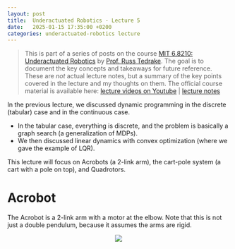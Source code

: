```yaml
---
layout: post
title:  Underactuated Robotics - Lecture 5
date:   2025-01-15 17:35:00 +0200
categories: underactuated-robotics lecture
---
```

<script type="text/javascript" id="MathJax-script" async src="https://cdn.jsdelivr.net/npm/mathjax@3/es5/tex-svg.js"></script>
<script>
  MathJax = {
    tex: {
      inlineMath: [['$', '$']]
    }
  };
</script>

> This is part of a series of posts on the course [MIT 6.8210: Underactuated Robotics](https://underactuated.csail.mit.edu/Spring2024/index.html) by [Prof. Russ Tedrake](https://locomotion.csail.mit.edu/russt.html). The goal is to document the key concepts and takeaways for future reference. These are <i>not</i> actual lecture notes, but a summary of the key points covered in the lecture and my thoughts on them. The official course material is available here: [lecture videos on Youtube](https://www.youtube.com/playlist?list=PLkx8KyIQkMfU5szP43GlE_S1QGSPQfL9s) \| [lecture notes](https://underactuated.csail.mit.edu)

In the previous lecture, we discussed dynamic programming in the discrete (tabular) case and in the continuous case. 
 - In the tabular case, everything is discrete, and the problem is basically a graph search (a generalization of MDPs).
 - We then discussed linear dynamics with convex optimization (where we gave the example of LQR).

This lecture will focus on Acrobots (a 2-link arm), the cart-pole system (a cart with a pole on top), and Quadrotors. 

# Acrobot
The Acrobot is a 2-link arm with a motor at the elbow. Note that this is not just a double pendulum, because it assumes the arms are rigid.

<p align="center">
  <img src="https://underactuated.csail.mit.edu/figures/acrobot.svg">
</p>

